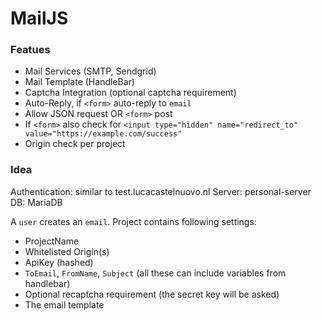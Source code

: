 # MailJS

### Featues
- Mail Services (SMTP, Sendgrid)
- Mail Template (HandleBar)
- Captcha Integration (optional captcha requirement)
- Auto-Reply, if `<form>` auto-reply to `email`
- Allow JSON request OR `<form>` post
- If `<form>` also check for `<input type="hidden" name="redirect_to" value="https://example.com/success"`
- Origin check per project

### Idea

Authentication: similar to test.lucacastelnuovo.nl
Server: personal-server
DB: MariaDB

A `user` creates an `email`.
Project contains following settings:
- ProjectName
- Whitelisted Origin(s)
- ApiKey (hashed)
- `ToEmail`, `FromName`, `Subject` (all these can include variables from handlebar)
- Optional recaptcha requirement (the secret key will be asked)
- The email template
